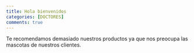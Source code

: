 ```yaml
---
title: Hola bienvenidos 
categories: [DOCTORES]
comments: true
---
```


Te recomendamos demasiado nuestros productos ya que nos preocupa las mascotas de nuestros clientes.
